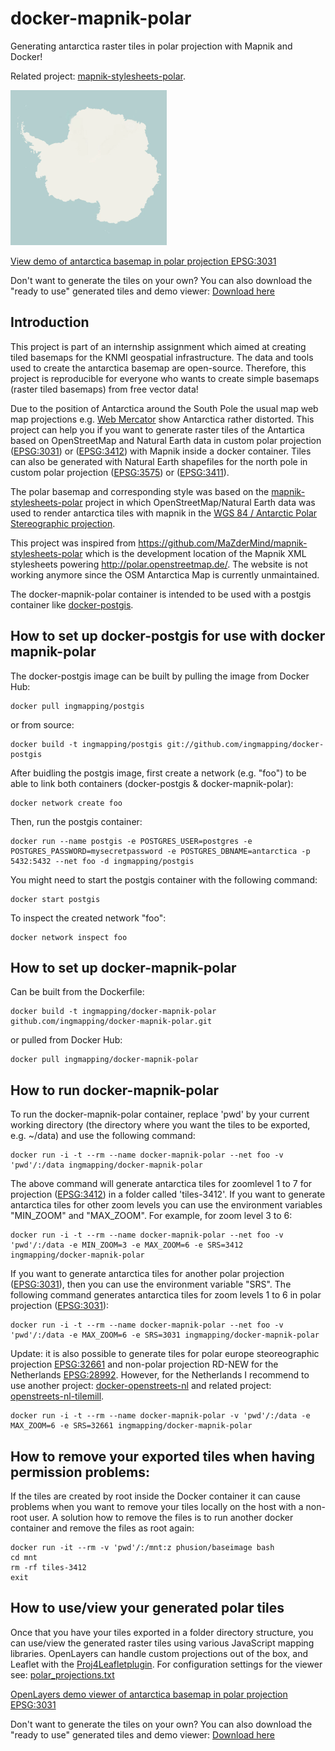# docker-mapnik-polar
Generating antarctica raster tiles in polar projection with Mapnik and Docker!

Related project: [mapnik-stylesheets-polar](https://github.com/ingmapping/mapnik-stylesheets-polar/).

<img src="https://github.com/ingmapping/mapnik-stylesheets-polar/blob/master/demo.gif" width="250">

[View demo of antarctica basemap in polar projection EPSG:3031](https://ingmapping.xyz/tileserver/osm_antarctica/index.html)

Don't want to generate the tiles on your own? You can also download the "ready to use" generated tiles and demo viewer: [Download here](https://ingmapping.xyz/tileserver/osm_antarctica/osm_antarctica.zip)

## Introduction  

This project is part of an internship assignment which aimed at creating tiled basemaps for the KNMI geospatial infrastructure. The data and tools used to create the antarctica basemap are open-source. Therefore, this project is reproducible for everyone who wants to create simple basemaps (raster tiled basemaps) from free vector data! 

Due to the position of Antarctica around the South Pole the usual map web map projections e.g. [Web Mercator](https://epsg.io/3857) show Antarctica rather distorted. This project can help you if you want to generate raster tiles of the Antartica based on OpenStreetMap and Natural Earth data in custom polar projection ([EPSG:3031](https://epsg.io/3031)) or ([EPSG:3412](https://epsg.io/3412)) with Mapnik inside a docker container. Tiles can also be generated with Natural Earth shapefiles for the north pole in custom polar projection ([EPSG:3575](https://epsg.io/3031)) or ([EPSG:3411](https://epsg.io/3411)).

The polar basemap and corresponding style was based on the [mapnik-stylesheets-polar](https://github.com/ingmapping/mapnik-stylesheets-polar/) project in which OpenStreetMap/Natural Earth data was used to render antarctica tiles with mapnik in the [WGS 84 / Antarctic Polar Stereographic projection](https://epsg.io/3031).

This project was inspired from https://github.com/MaZderMind/mapnik-stylesheets-polar which is the development location of the Mapnik XML stylesheets powering http://polar.openstreetmap.de/. The website is not working anymore since the OSM Antarctica Map is currently unmaintained. 

The docker-mapnik-polar container is intended to be used with a postgis container like [docker-postgis](https://github.com/ingmapping/docker-postgis).

## How to set up docker-postgis for use with docker mapnik-polar

The docker-postgis image can be built by pulling the image from Docker Hub:

```
docker pull ingmapping/postgis
```
or from source:

```
docker build -t ingmapping/postgis git://github.com/ingmapping/docker-postgis
```

After buidling the postgis image, first create a network (e.g. "foo") to be able to link both containers (docker-postgis & docker-mapnik-polar): 

```
docker network create foo
```

Then, run the postgis container:

```
docker run --name postgis -e POSTGRES_USER=postgres -e POSTGRES_PASSWORD=mysecretpassword -e POSTGRES_DBNAME=antarctica -p 5432:5432 --net foo -d ingmapping/postgis
```
You might need to start the postgis container with the following command:

```
docker start postgis
```

To inspect the created network "foo":

```
docker network inspect foo
```

## How to set up docker-mapnik-polar

Can be built from the Dockerfile:

```
docker build -t ingmapping/docker-mapnik-polar github.com/ingmapping/docker-mapnik-polar.git
```

or pulled from Docker Hub:

```
docker pull ingmapping/docker-mapnik-polar
```

## How to run docker-mapnik-polar

To run the docker-mapnik-polar container, replace 'pwd' by your current working directory (the directory where you want the tiles to be exported, e.g. ~/data) and use the following command:

```
docker run -i -t --rm --name docker-mapnik-polar --net foo -v 'pwd'/:/data ingmapping/docker-mapnik-polar
```

The above command will generate antarctica tiles for zoomlevel 1 to 7 for projection ([EPSG:3412](https://epsg.io/3412)) in a folder called 'tiles-3412'. If you want to generate antarctica tiles for other zoom levels you can use the environment variables "MIN_ZOOM" and "MAX_ZOOM". For example, for zoom level 3 to 6:

```
docker run -i -t --rm --name docker-mapnik-polar --net foo -v 'pwd'/:/data -e MIN_ZOOM=3 -e MAX_ZOOM=6 -e SRS=3412 ingmapping/docker-mapnik-polar
```
If you want to generate antarctica tiles for another polar projection ([EPSG:3031](https://epsg.io/3031)), then you can use the environment variable "SRS". The following command generates antarctica tiles for zoom levels 1 to 6 in polar projection ([EPSG:3031](https://epsg.io/3031)):

```
docker run -i -t --rm --name docker-mapnik-polar --net foo -v 'pwd'/:/data -e MAX_ZOOM=6 -e SRS=3031 ingmapping/docker-mapnik-polar
```

Update: it is also possible to generate tiles for polar europe steoreographic projection [EPSG:32661](https://epsg.io/32661) and non-polar projection RD-NEW for the Netherlands [EPSG:28992](https://epsg.io/28992). However, for the Netherlands I recommend to use another project: [docker-openstreets-nl](https://github.com/ingmapping/docker-openstreets-nl-rd) and related project: [openstreets-nl-tilemill](https://github.com/ingmapping/openstreets-nl-tilemill).

```
docker run -i -t --rm --name docker-mapnik-polar -v 'pwd'/:/data -e MAX_ZOOM=6 -e SRS=32661 ingmapping/docker-mapnik-polar
```

## How to remove your exported tiles when having permission problems: 

If the tiles are created by root inside the Docker container it can cause problems when you want to remove your tiles locally on the host with a non-root user. A solution how to remove the files is to run another docker container and remove the files as root again:

```
docker run -it --rm -v 'pwd'/:/mnt:z phusion/baseimage bash 
cd mnt 
rm -rf tiles-3412
exit
```

## How to use/view your generated polar tiles

Once that you have your tiles exported in a folder directory structure, you can use/view the generated raster tiles using various JavaScript mapping libraries. OpenLayers can handle custom projections out of the box, and Leaflet with the [Proj4Leafletplugin](https://kartena.github.io/Proj4Leaflet/). For configuration settings for the viewer see: [polar_projections.txt](https://github.com/ingmapping/docker-mapnik-polar/blob/master/polar_projections.txt)

[OpenLayers demo viewer of antarctica basemap in polar projection EPSG:3031](https://ingmapping.xyz/tileserver/osm_antarctica/index.html)

Don't want to generate the tiles on your own? You can also download the "ready to use" generated tiles and demo viewer: [Download here](https://ingmapping.xyz/tileserver/osm_antarctica/osm_antarctica.zip)
